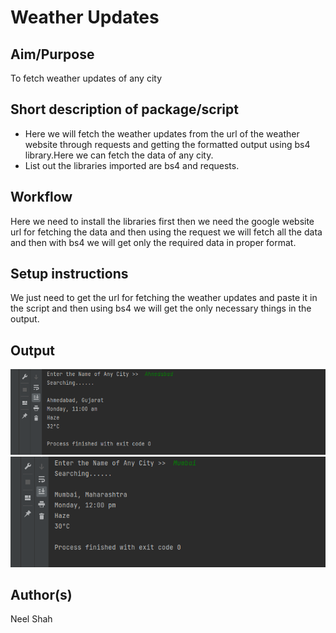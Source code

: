 # Weather Updates

## Aim/Purpose
To fetch weather updates of any city 
## Short description of package/script

- Here we will fetch the weather updates from the url of the weather website through requests and getting the formatted output using bs4 library.Here we can fetch the data of any city.
- List out the libraries imported are bs4 and requests.

## Workflow
Here we need to install the libraries first then we need the google website url for fetching the data and then using the request we will fetch all the data and then with bs4 we will get only the required data in proper format.
## Setup instructions

We just need to get the url for fetching the weather updates and paste it in the script and then using bs4 we will get the only necessary things in the output.


## Output

![image](Images/output_1(weather).png)
![image](Images/output_2(weather).png)

## Author(s)

Neel Shah
